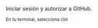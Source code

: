 Iniciar sesión y autorizar a GitHub.

<small class="fragment">En tu terminal, selecciona `SSH`</small>
